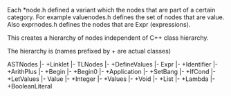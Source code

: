 Each *node.h defined a variant which the nodes that are part of
a certain category. For example valuenodes.h defines the set of nodes
that are value. Also exprnodes.h defines the nodes that are Expr (expressions).

This creates a hierarchy of nodes independent of C++ class hierarchy.

The hierarchy is (names prefixed by + are actual classes)

ASTNodes
|- +Linklet
|- TLNodes
   |- +DefineValues
   |- Expr
      |- +Identifier
      |- +ArithPlus
      |- +Begin
      |- +Begin0
      |- +Application
      |- +SetBang
      |- +IfCond
      |- +LetValues
      |- Value
         |- +Integer
         |- +Values
         |- +Void
         |- +List
         |- +Lambda
         |- +BooleanLiteral